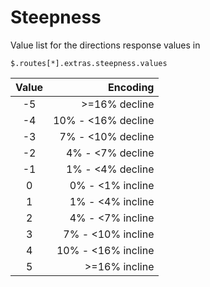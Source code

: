 # Steepness

Value list for the directions response values in

```jsonpath
$.routes[*].extras.steepness.values
```

| Value |           Encoding |
|:-----:|-------------------:|
|  -5   |      >=16% decline |
|  -4   | 10% - <16% decline |
|  -3   |  7% - <10% decline |
|  -2   |   4% - <7% decline |
|  -1   |   1% - <4% decline |
|   0   |   0% - <1% incline |
|   1   |   1% - <4% incline |
|   2   |   4% - <7% incline |
|   3   |  7% - <10% incline |
|   4   | 10% - <16% incline |
|   5   |      >=16% incline |

[//]: # (keep in sync with org.heigit.ors.routing.util.SteepnessUtil.getCategory )